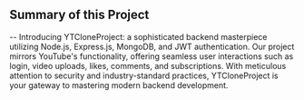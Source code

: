## Summary of this Project
--
Introducing YTCloneProject: a sophisticated backend masterpiece utilizing Node.js, Express.js, MongoDB, and JWT authentication. Our project mirrors YouTube's functionality, offering seamless user interactions such as login, video uploads, likes, comments, and subscriptions. With meticulous attention to security and industry-standard practices, YTCloneProject is your gateway to mastering modern backend development.